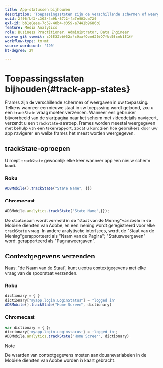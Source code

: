 ```yaml
---
title: App-statussen bijhouden
description: 'Toepassingsstaten zijn de verschillende schermen of weergaven in uw toepassing. Leer hoe u de toepassingsstatus in uw toepassing kunt bijhouden met behulp van de trackState-oproep. '
uuid: 2f98fb43-c362-4a9b-8732-fa7e963da729
exl-id: bb1e0eee-7c59-40b4-9359-a7441b9686b8
feature: Media Analytics
role: Business Practitioner, Administrator, Data Engineer
source-git-commit: c96532bb032a4c9aaf9eed28d97fbd33ceb1516f
workflow-type: tm+mt
source-wordcount: '190'
ht-degree: 2%

---
```


# Toepassingsstaten bijhouden{#track-app-states}

Frames zijn de verschillende schermen of weergaven in uw toepassing. Telkens wanneer een nieuwe staat in uw toepassing wordt getoond, zou u een `trackState` vraag moeten verzenden. Wanneer een gebruiker bijvoorbeeld van de startpagina naar het scherm met videodetails navigeert, verzendt u een `trackState`-aanroep. Frames worden meestal weergegeven met behulp van een tekenrapport, zodat u kunt zien hoe gebruikers door uw app navigeren en welke frames het meest worden weergegeven.

## trackState-oproepen

U roept `trackState` gewoonlijk elke keer wanneer app een nieuw scherm laadt.

### Roku

```js
ADBMobile().trackState("State Name", {})
```

### Chromecast

```js
ADBMobile.analytics.trackState("State Name",{});
```

De staatsnaam wordt vermeld in de &quot;staat van de Mening&quot;variabele in de Mobiele diensten van Adobe, en een mening wordt geregistreerd voor elke `trackState` vraag. In andere analytische interfaces, wordt de &quot;Staat van de Mening&quot;gerapporteerd als &quot;Naam van de Pagina&quot;; &quot;Statusweergaven&quot; wordt gerapporteerd als &quot;Paginaweergaven&quot;.

## Contextgegevens verzenden

Naast &quot;de Naam van de Staat&quot;, kunt u extra contextgegevens met elke vraag van de spoorstaat verzenden.

### Roku

```js
dictionary = { } 
dictionary["myapp.login.LoginStatus"] = "logged in"  
ADBMobile().trackState("Home Screen", dictionary)
```

### Chromecast

```js
var dictionary = { }; 
dictionary["myapp.login.LoginStatus"] = "logged in"; 
ADBMobile.analytics.trackState("Home Screen", dictionary); 
```

>[!NOTE]
>
>De waarden van contextgegevens moeten aan douanevariabelen in de Mobiele diensten van Adobe worden in kaart gebracht.
